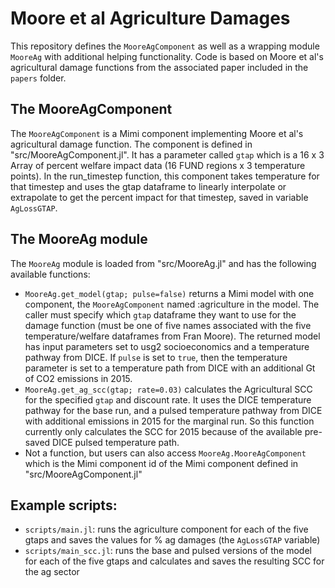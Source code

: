 # Moore et al Agriculture Damages

This repository defines the `MooreAgComponent` as well as a wrapping module `MooreAg` with additional helping functionality. Code is based on Moore et al's agricultural damage functions from the associated paper included in the `papers` folder.

## The MooreAgComponent

The `MooreAgComponent` is a Mimi component implementing Moore et al's agricultural damage function. The component is defined in "src/MooreAgComponent.jl". It has a parameter called `gtap` which is a 16 x 3 Array of percent welfare impact data (16 FUND regions x 3 temperature points). In the run_timestep function, this component takes temperature for that timestep and uses the gtap dataframe to linearly interpolate or extrapolate to get the percent impact for that timestep, saved in variable `AgLossGTAP`. 

## The MooreAg module

The `MooreAg` module is loaded from "src/MooreAg.jl" and has the following available functions:

- `MooreAg.get_model(gtap; pulse=false)` returns a Mimi model with one component, the `MooreAgComponent` named :agriculture in the model. The caller must specify which `gtap` dataframe they want to use for the damage function (must be one of five names associated with the five temperature/welfare dataframes from Fran Moore). The returned model has input parameters set to usg2 socioeconomics and a temperature pathway from DICE. If `pulse` is set to `true`, then the temperature parameter is set to a temperature path from DICE with an additional Gt of CO2 emissions in 2015. 
- `MooreAg.get_ag_scc(gtap; rate=0.03)` calculates the Agricultural SCC for the specified `gtap` and discount rate. It uses the DICE temperature pathway for the base run, and a pulsed temperature pathway from DICE with additional emissions in 2015 for the marginal run. So this function currently only calculates the SCC for 2015 because of the available pre-saved DICE pulsed temperature path.
- Not a function, but users can also access `MooreAg.MooreAgComponent` which is the Mimi component id of the Mimi component defined in "src/MooreAgComponent.jl"

## Example scripts:

- `scripts/main.jl`: runs the agriculture component for each of the five gtaps and saves the values for % ag damages (the `AgLossGTAP` variable)
- `scripts/main_scc.jl`: runs the base and pulsed versions of the model for each of the five gtaps and calculates and saves the resulting SCC for the ag sector
